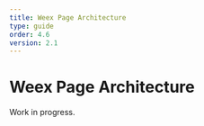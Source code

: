 ```yaml
---
title: Weex Page Architecture  
type: guide
order: 4.6
version: 2.1
---
```


# Weex Page Architecture

Work in progress.